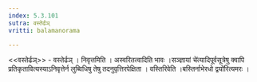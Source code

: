 ```yaml
---
index: 5.3.101
sutra: वस्तेर्ढञ्
vritti: balamanorama

---
```

<<वस्तेर्ढञ्>> - वस्तेर्ढञ् । निवृत्तमिति । अस्वरितत्वादिति भावः ।सञ्ज्ञायां चे॑त्यादिपूर्वसूत्रेषु क्वापि प्रतिकृतावित्यस्याऽनिवृत्तेर्न लुब्विधिषु तेषु तदनुवृत्तिरपेक्षिता । वस्तिरिवेति ।बस्तिर्नाभेरधो द्वयो॑रित्यमरः ।
